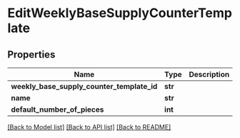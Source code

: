 # EditWeeklyBaseSupplyCounterTemplate

## Properties
Name | Type | Description | Notes
------------ | ------------- | ------------- | -------------
**weekly_base_supply_counter_template_id** | **str** |  | 
**name** | **str** |  | 
**default_number_of_pieces** | **int** |  | 

[[Back to Model list]](../README.md#documentation-for-models) [[Back to API list]](../README.md#documentation-for-api-endpoints) [[Back to README]](../README.md)

